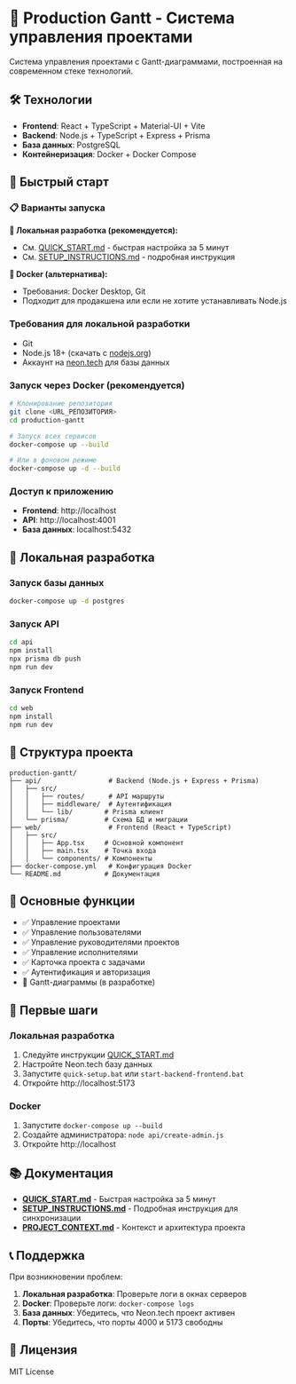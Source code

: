 # 🚀 Production Gantt - Система управления проектами

Система управления проектами с Gantt-диаграммами, построенная на современном стеке технологий.

## 🛠️ Технологии

- **Frontend**: React + TypeScript + Material-UI + Vite
- **Backend**: Node.js + TypeScript + Express + Prisma
- **База данных**: PostgreSQL
- **Контейнеризация**: Docker + Docker Compose

## 🚀 Быстрый старт

### 📋 Варианты запуска

**🚀 Локальная разработка (рекомендуется):**
- См. [QUICK_START.md](QUICK_START.md) - быстрая настройка за 5 минут
- См. [SETUP_INSTRUCTIONS.md](SETUP_INSTRUCTIONS.md) - подробная инструкция

**🐳 Docker (альтернатива):**
- Требования: Docker Desktop, Git
- Подходит для продакшена или если не хотите устанавливать Node.js

### Требования для локальной разработки
- Git
- Node.js 18+ (скачать с [nodejs.org](https://nodejs.org/))
- Аккаунт на [neon.tech](https://neon.tech) для базы данных

### Запуск через Docker (рекомендуется)
```bash
# Клонирование репозитория
git clone <URL_РЕПОЗИТОРИЯ>
cd production-gantt

# Запуск всех сервисов
docker-compose up --build

# Или в фоновом режиме
docker-compose up -d --build
```

### Доступ к приложению
- **Frontend**: http://localhost
- **API**: http://localhost:4001
- **База данных**: localhost:5432

## 🔧 Локальная разработка

### Запуск базы данных
```bash
docker-compose up -d postgres
```

### Запуск API
```bash
cd api
npm install
npx prisma db push
npm run dev
```

### Запуск Frontend
```bash
cd web
npm install
npm run dev
```

## 📁 Структура проекта

```
production-gantt/
├── api/                 # Backend (Node.js + Express + Prisma)
│   ├── src/
│   │   ├── routes/      # API маршруты
│   │   ├── middleware/  # Аутентификация
│   │   └── lib/        # Prisma клиент
│   └── prisma/         # Схема БД и миграции
├── web/                 # Frontend (React + TypeScript)
│   ├── src/
│   │   ├── App.tsx     # Основной компонент
│   │   ├── main.tsx    # Точка входа
│   │   └── components/ # Компоненты
├── docker-compose.yml   # Конфигурация Docker
└── README.md           # Документация
```

## 🎯 Основные функции

- ✅ Управление проектами
- ✅ Управление пользователями
- ✅ Управление руководителями проектов
- ✅ Управление исполнителями
- ✅ Карточка проекта с задачами
- ✅ Аутентификация и авторизация
- 🚧 Gantt-диаграммы (в разработке)

## 🔑 Первые шаги

### Локальная разработка
1. Следуйте инструкции [QUICK_START.md](QUICK_START.md)
2. Настройте Neon.tech базу данных
3. Запустите `quick-setup.bat` или `start-backend-frontend.bat`
4. Откройте http://localhost:5173

### Docker
1. Запустите `docker-compose up --build`
2. Создайте администратора: `node api/create-admin.js`
3. Откройте http://localhost

## 📚 Документация

- **[QUICK_START.md](QUICK_START.md)** - Быстрая настройка за 5 минут
- **[SETUP_INSTRUCTIONS.md](SETUP_INSTRUCTIONS.md)** - Подробная инструкция для синхронизации
- **[PROJECT_CONTEXT.md](PROJECT_CONTEXT.md)** - Контекст и архитектура проекта

## 📞 Поддержка

При возникновении проблем:
1. **Локальная разработка**: Проверьте логи в окнах серверов
2. **Docker**: Проверьте логи: `docker-compose logs`
3. **База данных**: Убедитесь, что Neon.tech проект активен
4. **Порты**: Убедитесь, что порты 4000 и 5173 свободны

## 📝 Лицензия

MIT License
